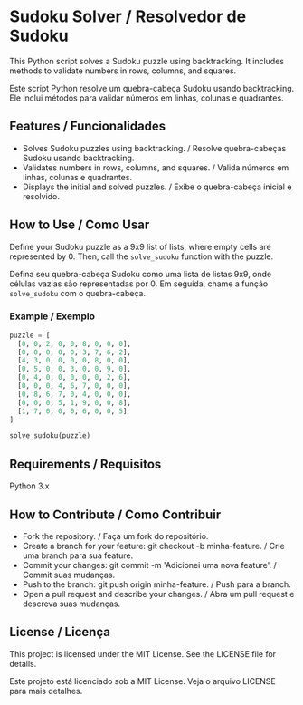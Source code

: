 # Sudoku Solver / Resolvedor de Sudoku

This Python script solves a Sudoku puzzle using backtracking. It includes methods to validate numbers in rows, columns, and squares.

Este script Python resolve um quebra-cabeça Sudoku usando backtracking. Ele inclui métodos para validar números em linhas, colunas e quadrantes.

## Features / Funcionalidades
- Solves Sudoku puzzles using backtracking. / Resolve quebra-cabeças Sudoku usando backtracking.
- Validates numbers in rows, columns, and squares. / Valida números em linhas, colunas e quadrantes.
- Displays the initial and solved puzzles. / Exibe o quebra-cabeça inicial e resolvido.

## How to Use / Como Usar
Define your Sudoku puzzle as a 9x9 list of lists, where empty cells are represented by 0. Then, call the `solve_sudoku` function with the puzzle.

Defina seu quebra-cabeça Sudoku como uma lista de listas 9x9, onde células vazias são representadas por 0. Em seguida, chame a função `solve_sudoku` com o quebra-cabeça.

### Example / Exemplo
```python
puzzle = [
  [0, 0, 2, 0, 0, 8, 0, 0, 0],
  [0, 0, 0, 0, 0, 3, 7, 6, 2],
  [4, 3, 0, 0, 0, 0, 8, 0, 0],
  [0, 5, 0, 0, 3, 0, 0, 9, 0],
  [0, 4, 0, 0, 0, 0, 0, 2, 6],
  [0, 0, 0, 4, 6, 7, 0, 0, 0],
  [0, 8, 6, 7, 0, 4, 0, 0, 0],
  [0, 0, 0, 5, 1, 9, 0, 0, 8],
  [1, 7, 0, 0, 0, 6, 0, 0, 5]
]

solve_sudoku(puzzle)
```

## Requirements / Requisitos
Python 3.x

## How to Contribute / Como Contribuir
- Fork the repository. / Faça um fork do repositório.
- Create a branch for your feature: git checkout -b minha-feature. / Crie uma branch para sua feature.
- Commit your changes: git commit -m 'Adicionei uma nova feature'. / Commit suas mudanças.
- Push to the branch: git push origin minha-feature. / Push para a branch.
- Open a pull request and describe your changes. / Abra um pull request e descreva suas mudanças.

## License / Licença
This project is licensed under the MIT License. See the LICENSE file for details.

Este projeto está licenciado sob a MIT License. Veja o arquivo LICENSE para mais detalhes.
